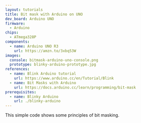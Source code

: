 ```yaml
---
layout: tutorials
title: Bit mask with Arduino on UNO
dev_board: Arduino UNO
firmware:
  - Arduino
chips:
  - ATmega328P
components:
  - name: Arduino UNO R3
    url: https://amzn.to/3xbq53W
images:
  console: bitmask-arduino-uno-console.png
  prototype: blinky-arduino-prototype.jpg
references:
  - name: Blink Arduino tutorial
    url: https://www.arduino.cc/en/Tutorial/Blink
  - name: Bit Masks with Arduino
    url: https://docs.arduino.cc/learn/programming/bit-mask
prerequisites:
  - name: Blinky Arduino
    url: ./blinky-arduino
---
```


This simple code shows some principles of bit masking.
